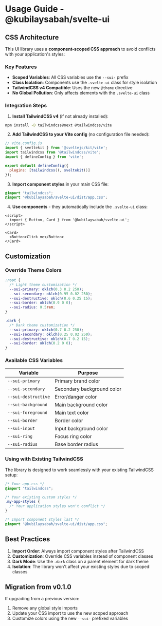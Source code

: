 # Usage Guide - @kubilaysabah/svelte-ui

## CSS Architecture

This UI library uses a **component-scoped CSS approach** to avoid conflicts with your application's styles:

### Key Features

- **Scoped Variables**: All CSS variables use the `--sui-` prefix
- **Class Isolation**: Components use the `.svelte-ui` class for style isolation
- **TailwindCSS v4 Compatible**: Uses the new `@theme` directive
- **No Global Pollution**: Only affects elements with the `.svelte-ui` class

### Integration Steps

1. **Install TailwindCSS v4** (if not already installed):
```bash
npm install -D tailwindcss@next @tailwindcss/vite
```

2. **Add TailwindCSS to your Vite config** (no configuration file needed):
```js
// vite.config.js
import { sveltekit } from '@sveltejs/kit/vite';
import tailwindcss from '@tailwindcss/vite';
import { defineConfig } from 'vite';

export default defineConfig({
  plugins: [tailwindcss(), sveltekit()]
});
```

3. **Import component styles** in your main CSS file:
```css
@import "tailwindcss";
@import "@kubilaysabah/svelte-ui/dist/app.css";
```

4. **Use components** - they automatically include the `.svelte-ui` class:
```svelte
<script>
  import { Button, Card } from '@kubilaysabah/svelte-ui';
</script>

<Card>
  <Button>Click me</Button>
</Card>
```

## Customization

### Override Theme Colors

```css
:root {
  /* Light theme customization */
  --sui-primary: oklch(0.3 0.2 250);
  --sui-secondary: oklch(0.95 0.02 250);
  --sui-destructive: oklch(0.6 0.25 15);
  --sui-border: oklch(0.9 0 0);
  --sui-radius: 0.5rem;
}

.dark {
  /* Dark theme customization */
  --sui-primary: oklch(0.7 0.2 250);
  --sui-secondary: oklch(0.25 0.02 250);
  --sui-destructive: oklch(0.7 0.2 15);
  --sui-border: oklch(0.2 0 0);
}
```

### Available CSS Variables

| Variable | Purpose |
|----------|---------|
| `--sui-primary` | Primary brand color |
| `--sui-secondary` | Secondary background color |
| `--sui-destructive` | Error/danger color |
| `--sui-background` | Main background color |
| `--sui-foreground` | Main text color |
| `--sui-border` | Border color |
| `--sui-input` | Input background color |
| `--sui-ring` | Focus ring color |
| `--sui-radius` | Base border radius |

### Using with Existing TailwindCSS

The library is designed to work seamlessly with your existing TailwindCSS setup:

```css
/* Your app.css */
@import "tailwindcss";

/* Your existing custom styles */
.my-app-styles {
  /* Your application styles won't conflict */
}

/* Import component styles last */
@import "@kubilaysabah/svelte-ui/dist/app.css";
```

## Best Practices

1. **Import Order**: Always import component styles after TailwindCSS
2. **Customization**: Override CSS variables instead of component classes
3. **Dark Mode**: Use the `.dark` class on a parent element for dark theme
4. **Isolation**: The library won't affect your existing styles due to scoped classes

## Migration from v0.1.0

If upgrading from a previous version:

1. Remove any global style imports
2. Update your CSS import to use the new scoped approach
3. Customize colors using the new `--sui-` prefixed variables
